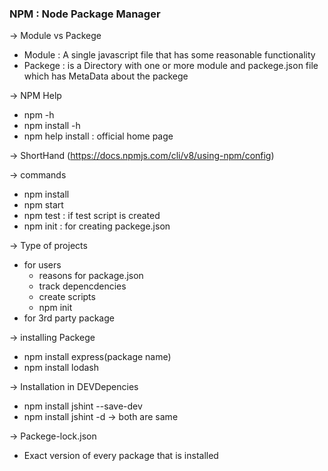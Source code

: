### NPM : Node Package Manager
-> Module vs Packege
- Module : A single javascript file that has some reasonable functionality
- Packege : is a Directory with one or more module and packege.json file which has MetaData about the packege

-> NPM Help
- npm -h
- npm install -h
- npm help install : official home page

-> ShortHand (https://docs.npmjs.com/cli/v8/using-npm/config)

-> commands 
- npm install
- npm start 
- npm test : if test script is created
- npm init : for creating packege.json

-> Type of projects
- for users
    - reasons for package.json
    - track depencdencies
    - create scripts
    - npm init
- for 3rd party package

-> installing Packege
- npm install express(package name)
- npm install lodash

-> Installation in DEVDepencies
- npm install jshint --save-dev
- npm install jshint -d  -> both are same

-> Packege-lock.json
- Exact version of every package that is installed
